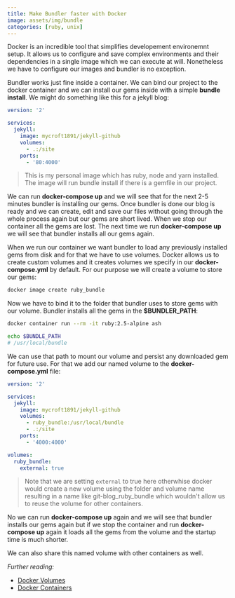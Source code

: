 ```yaml
---
title: Make Bundler faster with Docker
image: assets/img/bundle
categories: [ruby, unix]
---
```


Docker is an incredible tool that simplifies developement environemnt setup.
It allows us to configure and save complex environments and their dependencies
in a single image which we can execute at will. Nonetheless we have to configure
our images and bundler is no exception.

Bundler works just fine inside a container. We can bind our project to the
docker container and we can install our gems inside with a simple
**bundle install**. We might do something like this for a jekyll blog:

```yaml
version: '2'

services:
  jekyll:
    image: mycroft1891/jekyll-github
    volumes:
      - .:/site
    ports:
      - '80:4000'

```

> This is my personal image which has ruby, node and yarn installed.
> The image will run bundle install if there is a gemfile in our project.

We can run **docker-compose up** and we will see that for the next 2-5 minutes
bundler is installing our gems. Once bundler is done our blog is ready and
we can create, edit and save our files without going through the whole process
again but our gems are short lived. When we stop our container all the gems are
lost. The next time we run **docker-compose up** we will see that bundler
installs all our gems again.

When we run our container we want bundler to load any previously installed gems
from disk and for that we have to use volumes. Docker allows us to create custom
volumes and it creates volumes we specify in our **docker-compose.yml** by
default. For our purpose we will create a volume to store our gems:

```bash
docker image create ruby_bundle
```

Now we have to bind it to the folder that bundler uses to store gems with our
volume. Bundler installs all the gems in the **$BUNDLER_PATH**:

```bash
docker container run --rm -it ruby:2.5-alpine ash

echo $BUNDLE_PATH
# /usr/local/bundle
```

We can use that path to mount our volume and persist any downloaded gem for
future use. For that we add our named volume to the **docker-compose.yml** file:

```yaml
version: '2'

services:
  jekyll:
    image: mycroft1891/jekyll-github
    volumes:
      - ruby_bundle:/usr/local/bundle
      - .:/site
    ports:
      - '4000:4000'

volumes:
  ruby_bundle:
    external: true
```

> Note that we are setting `external` to true here otherwhise docker would
> create a new volume using the folder and volume name resulting in a name
> like git-blog_ruby_bundle which wouldn't allow us to reuse the volume for
> other containers.

No we can run **docker-compose up** again and we will see that bundler installs our gems again but if we stop the container and run **docker-compose up** again
it loads all the gems from the volume and the startup time is much shorter.

We can also share this named volume with other containers as well.

*Further reading:*

- [Docker Volumes](https://docs.docker.com/compose/compose-file/#volumes)
- [Docker Containers](https://docs.docker.com/engine/reference/commandline/container_run/)
